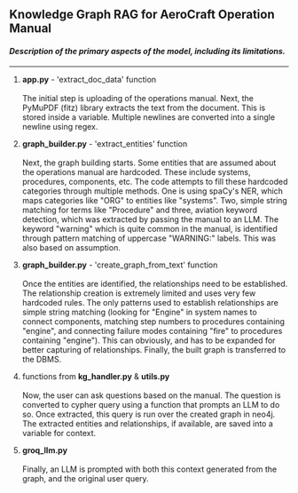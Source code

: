 ## Knowledge Graph RAG for AeroCraft Operation Manual  
#### _Description of the primary aspects of the model, including its limitations._

---

1. **app.py** - 'extract_doc_data' function <br><br>
The initial step is uploading of the operations manual. Next, the PyMuPDF (fitz) library extracts the text from the document. This is stored inside a variable. Multiple newlines are converted into a single newline using regex.

2. **graph_builder.py** - 'extract_entities' function <br><br>
Next, the graph building starts. Some entities that are assumed about the operations manual are hardcoded. These include systems, procedures, components, etc. The code attempts to fill these hardcoded categories through multiple methods. One is using spaCy's NER, which maps categories like "ORG" to entities like "systems". Two, simple string matching for terms like "Procedure" and three, aviation keyword detection, which was extracted by passing the manual to an LLM. The keyword "warning" which is quite common in the manual, is identified through pattern matching of uppercase "WARNING:" labels. This was also based on assumption.

3. **graph_builder.py** - 'create_graph_from_text' function <br><br>
Once the entities are identified, the relationships need to be established. The relationship creation is extremely limited and uses very few hardcoded rules. The only patterns used to establish relationships are simple string matching (looking for "Engine" in system names to connect components, matching step numbers to procedures containing "engine", and connecting failure modes containing "fire" to procedures containing "engine"). This can obviously, and has to be expanded for better capturing of relationships. Finally, the built graph is transferred to the DBMS. 

4. functions from **kg_handler.py** & **utils.py** <br><br>
Now, the user can ask questions based on the manual. The question is converted to cypher query using a function that prompts an LLM to do so. Once extracted, this query is run over the created graph in neo4j. The extracted entities and relationships, if available, are saved into a variable for context.

5. **groq_llm.py** <br><br>
Finally, an LLM is prompted with both this context generated from the graph, and the original user query.
